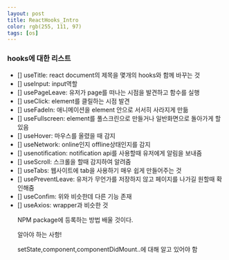 ```yaml
---
layout: post
title: ReactHooks_Intro
color: rgb(255, 111, 97)
tags: [os]
---
```

<h3>hooks에 대한 리스트</h3>
<ul>
<li>[] useTitle: react document의 제목을 몇개의 hooks와 함께 바꾸는 것</li>
<li>[] useInput: input역할</li>
<li>[] usePageLeave: 유저가 page를 떠나는 시점을 발견하고 함수를 실행</li>
<li>[] useClick: element를 클릴하는 시점 발견</li>
<li>[] useFadeIn: 애니메이션을 element 안으로 서서히 사라지게 만듦</li>
<li>[] useFullscreen: element를 풀스크린으로 만들거나 일반화면으로 돌아가게 할 있음</li>
<li>[] useHover: 마우스를 올렸을 때 감지</li>
<li>[] useNetwork: online인지 offline상태인지를 감지</li>
<li>[] usenotification: notification api를 사용할때 유저에게 알림을 보내줌</li>
<li>[] useScroll: 스크롤을 할때 감지하여 알려줌</li>
<li>[] useTabs: 웹사이트에 tab을 사용하기 매우 쉽게 만들어주는 것</li>
<li>[] usePreventLeave: 유저가 무언가를 저장하지 않고 페이지를 나가길 원할때 확인해줌</li>
<li>[] useConfim: 위와 비슷한데 다른 기능 존재</li>
<li>[] useAxios: wrapper과 비슷한 것</li>

NPM package에 등록하는 방법 배울 것이다.

<p style>
알아야 하는 사항!

setState,component,componentDidMount..에 대해 알고 있어야 함
</p>
</ul>